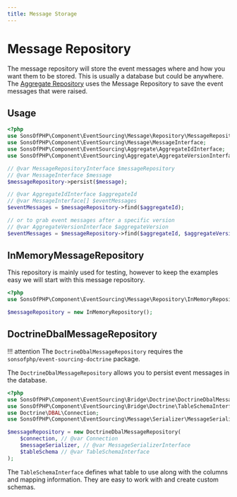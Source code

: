```yaml
---
title: Message Storage
---
```


# Message Repository

The message repository will store the event messages where and how you want them
to be stored. This is usually a database but could be anywhere. The [Aggregate
Repository](../../aggregates/storage/index.md) uses the Message Repository to save the event messages that were
raised.

## Usage

```php
<?php
use SonsOfPHP\Component\EventSourcing\Message\Repository\MessageRepositoryInterface;
use SonsOfPHP\Component\EventSourcing\Message\MessageInterface;
use SonsOfPHP\Component\EventSourcing\Aggregate\AggregateIdInterface;
use SonsOfPHP\Component\EventSourcing\Aggregate\AggregateVersionInterface;

// @var MessageRepositoryInterface $messageRepository
// @var MessageInterface $message
$messageRepository->persist($message);

// @var AggregateIdInterface $aggregateId
// @var MessageInterface[] $eventMessages
$eventMessages = $messageRepository->find($aggregateId);

// or to grab event messages after a specific version
// @var AggregateVersionInterface $aggregateVersion
$eventMessages = $messageRepository->find($aggregateId, $aggregateVersion);
```

## InMemoryMessageRepository

This repository is mainly used for testing, however to keep the examples easy we
will start with this message repository.

```php
<?php
use SonsOfPHP\Component\EventSourcing\Message\Repository\InMemoryRepository;

$messageRepository = new InMemoryRepository();
```

## DoctrineDbalMessageRepository

!!! attention
    The `DoctrineDbalMessageRepository` requires the
    `sonsofphp/event-sourcing-doctrine` package.

The `DoctrineDbalMessageRepository` allows you to persist event messages in the
database.

```php
<?php
use SonsOfPHP\Component\EventSourcing\Bridge\Doctrine\DoctrineDbalMessageRepository;
use SonsOfPHP\Component\EventSourcing\Bridge\Doctrine\TableSchemaInterface;
use Doctrine\DBAL\Connection;
use SonsOfPHP\Component\EventSourcing\Message\Serializer\MessageSerializerInterface;

$messageRepository = new DoctrineDbalMessageRepository(
    $connection, // @var Connection
    $messageSerializer, // @var MessageSerializerInterface
    $tableSchema // @var TableSchemaInterface
);
```

The `TableSchemaInterface` defines what table to use along with the columns and
mapping information. They are easy to work with and create custom schemas.
